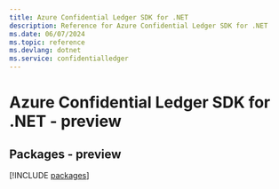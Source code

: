 ```yaml
---
title: Azure Confidential Ledger SDK for .NET
description: Reference for Azure Confidential Ledger SDK for .NET
ms.date: 06/07/2024
ms.topic: reference
ms.devlang: dotnet
ms.service: confidentialledger
---
```

# Azure Confidential Ledger SDK for .NET - preview
## Packages - preview
[!INCLUDE [packages](confidential-ledger-index.md)]